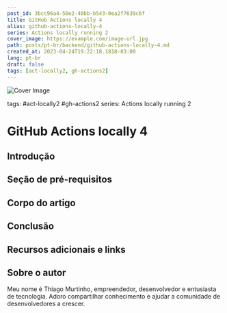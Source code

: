 ```yaml
---
post_id: 3bcc96a4-50e2-40bb-b543-0ea2f7639c6f
title: GitHub Actions locally 4
alias: github-actions-locally-4
series: Actions locally running 2
cover_image: https://example.com/image-url.jpg
path: posts/pt-br/backend/github-actions-locally-4.md
created_at: 2023-04-24T19:22:18.1818-03:00
lang: pt-br
draft: false
tags: [act-locally2, gh-actions2]
---
```

![Cover Image](https://example.com/image-url.jpg)

tags: #act-locally2 #gh-actions2
series: Actions locally running 2

# GitHub Actions locally 4

## Introdução  

 
## Seção de pré-requisitos  

 
## Corpo do artigo  

 
## Conclusão  

 
## Recursos adicionais e links  

 
## Sobre o autor
Meu nome é Thiago Murtinho, empreendedor, desenvolvedor e entusiasta de tecnologia. Adoro compartilhar conhecimento e ajudar a comunidade de desenvolvedores a crescer.



